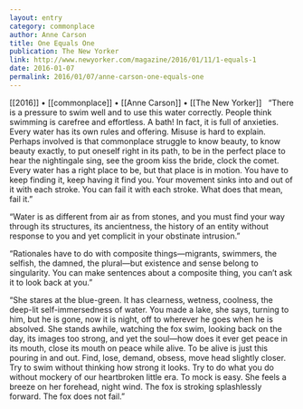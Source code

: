 ```yaml
---
layout: entry
category: commonplace
author: Anne Carson
title: One Equals One
publication: The New Yorker
link: http://www.newyorker.com/magazine/2016/01/11/1-equals-1
date: 2016-01-07
permalink: 2016/01/07/anne-carson-one-equals-one
---
```


[[2016]] • [[commonplace]] • [[Anne Carson]] • [[The New Yorker]]
 
“There is a pressure to swim well and to use this water correctly. People think swimming is carefree and effortless. A bath! In fact, it is full of anxieties. Every water has its own rules and offering. Misuse is hard to explain. Perhaps involved is that commonplace struggle to know beauty, to know beauty exactly, to put oneself right in its path, to be in the perfect place to hear the nightingale sing, see the groom kiss the bride, clock the comet. Every water has a right place to be, but that place is in motion. You have to keep finding it, keep having it find you. Your movement sinks into and out of it with each stroke. You can fail it with each stroke. What does that mean, fail it.”

“Water is as different from air as from stones, and you must find your way through its structures, its ancientness, the history of an entity without response to you and yet complicit in your obstinate intrusion.”

“Rationales have to do with composite things—migrants, swimmers, the selfish, the damned, the plural—but existence and sense belong to singularity. You can make sentences about a composite thing, you can’t ask it to look back at you.”

“She stares at the blue-green. It has clearness, wetness, coolness, the deep-lit self-immersedness of water. You made a lake, she says, turning to him, but he is gone, now it is night, off to wherever he goes when he is absolved. She stands awhile, watching the fox swim, looking back on the day, its images too strong, and yet the soul—how does it ever get peace in its mouth, close its mouth on peace while alive. To be alive is just this pouring in and out. Find, lose, demand, obsess, move head slightly closer. Try to swim without thinking how strong it looks. Try to do what you do without mockery of our heartbroken little era. To mock is easy. She feels a breeze on her forehead, night wind. The fox is stroking splashlessly forward. The fox does not fail.”
